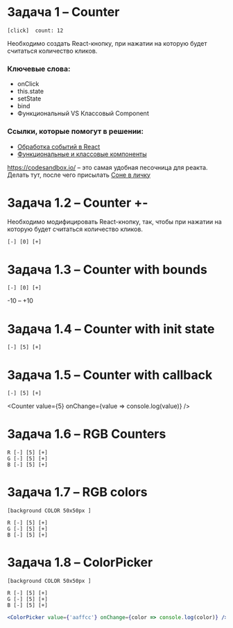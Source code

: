 # Задача 1 – Counter

```
[click]  count: 12
```

Необходимо создать React-кнопку, при нажатии на которую будет считаться количество кликов.

### Ключевые слова: 
- onClick
- this.state
- setState
- bind
- Функциональный VS Классовый Component

### Ссылки, которые помогут в решении:
- [Обработка событий в React](https://ru.reactjs.org/docs/handling-events.html)
- [Функциональные и классовые компоненты](https://ru.reactjs.org/docs/components-and-props.html#function-and-class-components)

https://codesandbox.io/ – это самая удобная песочница для реакта.
Делать тут, после чего присылать [Соне в личку](https://t.me/sophiyabezruk)

# Задача 1.2 – Counter +-


Необходимо модифицировать React-кнопку, так, чтобы при нажатии на которую будет считаться количество кликов.

```
[-] [0] [+]
```

# Задача 1.3 – Counter with bounds

```
[-] [0] [+]
```
-10 – +10

<Counter min={-10} max={10} />


# Задача 1.4 – Counter with init state

```
[-] [5] [+]
```

<Counter value={5} />


# Задача 1.5 – Counter with callback

```
[-] [5] [+]
```

<Counter value={5} onChange={value => console.log(value)} />
 

# Задача 1.6 – RGB Counters

```
R [-] [5] [+]
G [-] [5] [+]
B [-] [5] [+]
```


# Задача 1.7 – RGB colors

```
[background COLOR 50x50px ]

R [-] [5] [+]
G [-] [5] [+]
B [-] [5] [+]
```

# Задача 1.8 – ColorPicker

```
[background COLOR 50x50px ]

R [-] [5] [+]
G [-] [5] [+]
B [-] [5] [+]
```

```jsx
<ColorPicker value={'aaffcc'} onChange={color => console.log(color)} /> 
```


  




